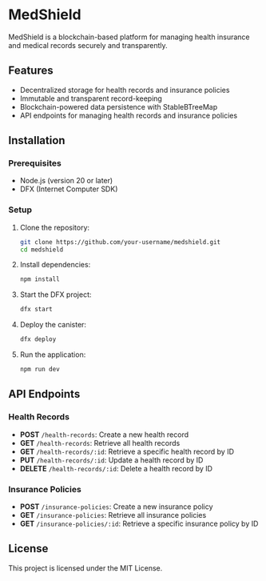 # MedShield

MedShield is a blockchain-based platform for managing health insurance and medical records securely and transparently.

## Features

- Decentralized storage for health records and insurance policies
- Immutable and transparent record-keeping
- Blockchain-powered data persistence with StableBTreeMap
- API endpoints for managing health records and insurance policies

## Installation

### Prerequisites

- Node.js (version 20 or later)
- DFX (Internet Computer SDK)

### Setup

1. Clone the repository:
    ```bash
    git clone https://github.com/your-username/medshield.git
    cd medshield
    ```

2. Install dependencies:
    ```bash
    npm install
    ```

3. Start the DFX project:
    ```bash
    dfx start
    ```

4. Deploy the canister:
    ```bash
    dfx deploy
    ```

5. Run the application:
    ```bash
    npm run dev
    ```

## API Endpoints

### Health Records
- **POST** `/health-records`: Create a new health record
- **GET** `/health-records`: Retrieve all health records
- **GET** `/health-records/:id`: Retrieve a specific health record by ID
- **PUT** `/health-records/:id`: Update a health record by ID
- **DELETE** `/health-records/:id`: Delete a health record by ID

### Insurance Policies
- **POST** `/insurance-policies`: Create a new insurance policy
- **GET** `/insurance-policies`: Retrieve all insurance policies
- **GET** `/insurance-policies/:id`: Retrieve a specific insurance policy by ID

## License

This project is licensed under the MIT License.
